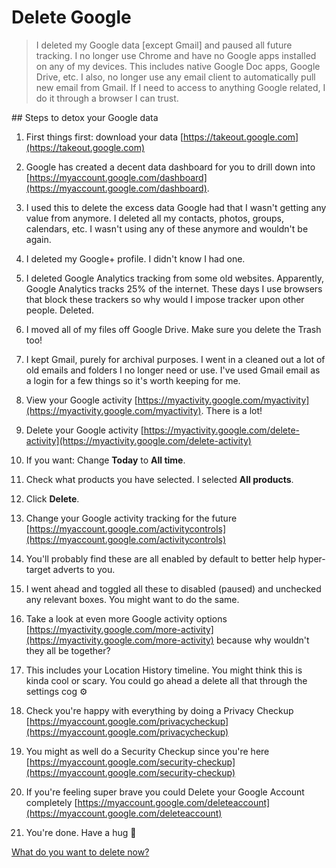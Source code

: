 # Delete Google

> I deleted my Google data [except Gmail] and paused all future tracking. I no longer use Chrome and have no Google apps installed on any of my devices. This includes native Google Doc apps, Google Drive, etc. I also, no longer use any email client to automatically pull new email from Gmail. If I need to access to anything Google related, I do it through a browser I can trust.

<!-- [Skip to guide](#guide) | [Skip to navigation](#nav)

<hr>

## Don't forget about Google

With all the negative news Facebook has been getting it was easy to be ignorant about Google. I knew Google tracked me and used that data to advertise to me. I knew that. That's why I'd changed browsers and started using a different search engine. But for some I never thought of that data collection in the same scary light as I did with Facebook. Until I came across a [thread on Twitter](https://twitter.com/iamdylancurran/status/977560174117474304). I won't repeat the content of that here, I'll just go through the steps you should take to check out your data and stop Google tracking you.

<span id="guide"></span> [Back to top](#top) | [Skip to navigation](#nav)

<hr> -->

## Steps to detox your Google data

1. First things first: download your data [https://takeout.google.com](https://takeout.google.com)

2. Google has created a decent data dashboard for you to drill down into [https://myaccount.google.com/dashboard](https://myaccount.google.com/dashboard).

  1. I used this to delete the excess data Google had that I wasn't getting any value from anymore. I deleted all my contacts, photos, groups, calendars, etc. I wasn't using any of these anymore and wouldn't be again.

  2. I deleted my Google+ profile. I didn't know I had one.

  3. I deleted Google Analytics tracking from some old websites. Apparently, Google Analytics tracks 25% of the internet. These days I use browsers that block these trackers so why would I impose tracker upon other people. Deleted.

  4. I moved all of my files off Google Drive. Make sure you delete the Trash too!

  5. I kept Gmail, purely for archival purposes. I went in a cleaned out a lot of old emails and folders I no longer need or use. I've used Gmail email as a login for a few things so it's worth keeping for me.

3. View your Google activity [https://myactivity.google.com/myactivity](https://myactivity.google.com/myactivity). There is a lot!

4. Delete your Google activity [https://myactivity.google.com/delete-activity](https://myactivity.google.com/delete-activity)

  1. If you want: Change **Today** to **All time**.

  2. Check what products you have selected. I selected **All products**.

  3. Click **Delete**.

5. Change your Google activity tracking for the future [https://myaccount.google.com/activitycontrols](https://myaccount.google.com/activitycontrols)

  1. You'll probably find these are all enabled by default to better help hyper-target adverts to you.

  2. I went ahead and toggled all these to disabled (paused) and unchecked any relevant boxes. You might want to do the same.

6. Take a look at even more Google activity options [https://myactivity.google.com/more-activity](https://myactivity.google.com/more-activity) because why wouldn't they all be together?

  1. This includes your Location History timeline. You might think this is kinda cool or scary. You could go ahead a delete all that through the settings cog ⚙️

7. Check you're happy with everything by doing a Privacy Checkup [https://myaccount.google.com/privacycheckup](https://myaccount.google.com/privacycheckup)

8. You might as well do a Security Checkup since you're here [https://myaccount.google.com/security-checkup](https://myaccount.google.com/security-checkup)

9. If you're feeling super brave you could Delete your Google Account completely [https://myaccount.google.com/deleteaccount](https://myaccount.google.com/deleteaccount)

10. You're done. Have a hug 🤗

[What do you want to delete now?](#nav)
